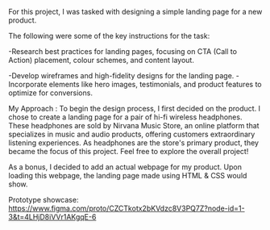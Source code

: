 For this project, I was tasked with designing a simple landing page for a new product.

The following were some of the key instructions for the task:

-Research best practices for landing pages, focusing on CTA
(Call to Action) placement, colour schemes, and content layout.

-Develop wireframes and high-fidelity designs for the landing page.
-Incorporate elements like hero images, testimonials, and
product features to optimize for conversions.


My Approach :
To begin the design process, I first decided on the product. 
I chose to create a landing page for a pair of hi-fi wireless headphones. 
These headphones are sold by Nirvana Music Store, an online platform that specializes in music and audio products, offering customers extraordinary listening experiences. 
As headphones are the store's primary product, they became the focus of this project.
Feel free to explore the overall project!

As a bonus, I decided to add an actual webpage for my product. Upon loading this webpage, the landing page made using HTML & CSS would show.

Prototype showcase:
https://www.figma.com/proto/CZCTkotx2bKVdzc8V3PQ7Z?node-id=1-3&t=4LHjD8iVVr1AKgqE-6 
